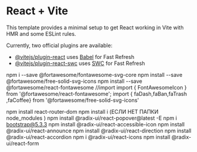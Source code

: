 # React + Vite

This template provides a minimal setup to get React working in Vite with HMR and some ESLint rules.

Currently, two official plugins are available:

- [@vitejs/plugin-react](https://github.com/vitejs/vite-plugin-react/blob/main/packages/plugin-react/README.md) uses [Babel](https://babeljs.io/) for Fast Refresh
- [@vitejs/plugin-react-swc](https://github.com/vitejs/vite-plugin-react-swc) uses [SWC](https://swc.rs/) for Fast Refresh

npm i --save @fortawesome/fontawesome-svg-core
npm install --save @fortawesome/free-solid-svg-icons
npm install --save @fortawesome/react-fontawesome
//import 
import { FontAwesomeIcon } from '@fortawesome/react-fontawesome';
import { faDash,faBan,faTrash ,faCoffee} from '@fortawesome/free-solid-svg-icons'
 
 <FontAwesomeIcon icon={faBan}  />
 
 npm install react-router-dom 
 npm install  i (ЕСЛИ НЕТ ПАПКИ node_modules )
 npm install @radix-ui/react-popover@latest -E
 npm i bootstrap@5.3.3
 npm install @radix-ui/react-accessible-icon
 npm install @radix-ui/react-announce
 npm install @radix-ui/react-direction
 npm install @radix-ui/react-accordion
 npm i @radix-ui/react-icons
 npm install @radix-ui/react-form